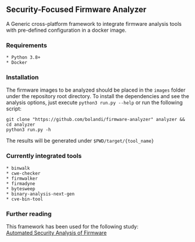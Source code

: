## Security-Focused Firmware Analyzer

A Generic cross-platform framework to integrate firmware analysis tools with pre-defined configuration in a docker image. 

### Requirements

    * Python 3.8+
    * Docker

### Installation

The firmware images to be analyzed should be placed in the `images` folder under the repository root directory. To 
install the dependencies and see the analysis options, just execute `python3 run.py --help` or run the following script:

```commandline
git clone "https://github.com/bolandi/firmware-analyzer" analyzer && cd analyzer
python3 run.py -h
```

The results will be generated under `$PWD/target/{tool_name}`

### Currently integrated tools

    * binwalk
    * cwe-checker
    * firmwalker
    * firmadyne
    * bytesweep
    * binary-analysis-next-gen
    * cve-bin-tool

### Further reading

This framework has been used for the following study:\
[Automated Security Analysis of Firmware](https://www.diva-portal.org/smash/record.jsf?pid=diva2%3A1704788&dswid=-2964)

